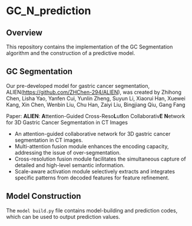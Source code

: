 # GC_N_prediction

## Overview
This repository contains the implementation of the GC Segmentation algorithm and the construction of a predictive model. 

## GC Segmentation

Our pre-developed model for gastric cancer segmentation, ALIEN(https://github.com/ZHChen-294/ALIEN), was created by Zhihong Chen, Lisha Yao, Yanfen Cui, Yunlin Zheng, Suyun Li, Xiaorui Han, Xuewei Kang, Xin Chen, Wenbin Liu, Chu Han, Zaiyi Liu, Bingjiang Qiu, Gang Fang

Paper: **ALIEN**: **A**ttention-Guided Cross-Reso**L**ut**I**on Collaborativ**E** **N**etwork for 3D Gastric Cancer Segmentation in CT Images
<!-- Submitted to [**Biomedical Signal Processing and Control**](https://www.sciencedirect.com/journal/biomedical-signal-processing-and-control) (In Revising). -->

* An attention-guided collaborative network for 3D gastric cancer segmentation in CT images.
* Multi-attention fusion module enhances the encoding capacity, addressing the issue of over-segmentation.
* Cross-resolution fusion module facilitates the simultaneous capture of detailed and high-level semantic information.
* Scale-aware activation module selectively extracts and integrates specific patterns from decoded features for feature refinement.

## Model Construction

The `model build.py` file contains model-building and prediction codes, which can be used to output prediction values.


